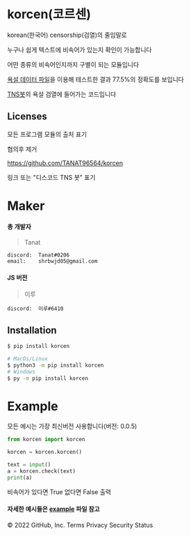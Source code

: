 # korcen(코르센)
korean(한국어) censorship(검열)의 줄임말로 

누구나 쉽게 텍스트에 비속어가 있는지 확인이 가능합니다

어떤 종류의 비속어인지까지 구별이 되는 모듈입니다

[욕설 데이터 파일](https://github.com/2runo/Curse-detection-data/blob/master/dataset.txt)을 이용해 테스트한 결과 77.5%의 정확도를 보입니다

[TNS봇](https://discord.com/api/oauth2/authorize?client_id=848795383751639080&permissions=8&scope=bot%20applications.command)의 욕설 검열에 들어가는 코드입니다
## Licenses

모든 프로그램 모듈의 출처 표기

협의후 제거

https://github.com/TANAT96564/korcen

링크 또는 "디스코드 TNS 봇" 표기 

# Maker

#### 총 개발자
>Tanat
```
discord:  Tanat#0206
email:    shrbwjd05@gmail.com
```
#### JS 버전 
>이루
```
discord:  이루#6410
```
## Installation

```sh
$ pip install korcen

# MacOs/Linux
$ python3 -m pip install korcen
# Windows
$ py -m pip install korcen
```

# Example
모든 예시는 가장 최신버전 사용합니다(버전: 0.0.5)

```py
from korcen import korcen

korcen = korcen.korcen()

text = input()
a = korcen.check(text)
print(a)
```

비속어가 있다면 True 없다면 False 출력


#### 자세한 예시들은 [example](https://github.com/Tanat05/korcen/tree/main/example) 파일 참고



© 2022 GitHub, Inc.
Terms
Privacy
Security
Status
